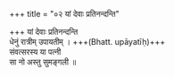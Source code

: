 +++
title = "०२ यां देवाः प्रतिनन्दन्ति"

+++
यां देवाः प्रतिनन्दन्ति  
धेनुं रात्रीम् उपायतीम् । +++(Bhatt. upāyatīḥ)+++  
संवत्सरस्य या पत्नी  
सा नो अस्तु सुमङ्गली ॥